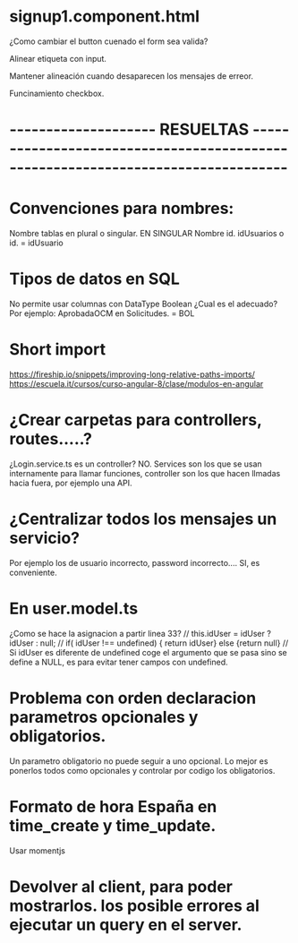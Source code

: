 
# signup1.component.html
¿Como cambiar el button cuenado el form sea valida?

Alinear etiqueta con input.

Mantener alineación cuando desaparecen los mensajes de erreor.

Funcinamiento checkbox.












#  -------------------- RESUELTAS ---------------------------------------------------------------------------------

# Convenciones para nombres:
  Nombre tablas en plural o singular. EN SINGULAR
  Nombre id. idUsuarios o id. = idUsuario
  
# Tipos de datos en SQL
No permite usar columnas con DataType Boolean ¿Cual es el adecuado? Por ejemplo: AprobadaOCM en Solicitudes. = BOL

# Short import
https://fireship.io/snippets/improving-long-relative-paths-imports/
https://escuela.it/cursos/curso-angular-8/clase/modulos-en-angular

# ¿Crear carpetas para controllers, routes.....?
¿Login.service.ts es un controller?
NO. Services son los que se usan internamente para llamar funciones, controller son los que hacen llmadas hacia fuera, por ejemplo una API.

# ¿Centralizar todos los mensajes un servicio?
Por ejemplo los de usuario incorrecto, password incorrecto....
SI, es conveniente.

# En user.model.ts
¿Como se hace la asignacion a partir linea 33?
// this.idUser = idUser ? idUser : null; // if( idUser !== undefined) { return idUser} else {return null}
// Si idUser es diferente de undefined coge el argumento que se pasa sino se define a NULL, es para evitar tener campos con undefined.


# Problema con orden declaracion parametros opcionales y obligatorios.
Un parametro obligatorio no puede seguir a uno opcional.
Lo mejor es ponerlos todos como opcionales y controlar por codigo los obligatorios.

# Formato de hora España en time_create y time_update.
Usar momentjs

# Devolver al client, para poder mostrarlos. los posible errores al ejecutar un query en el server.
